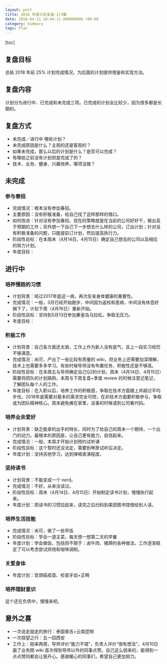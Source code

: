 ```yaml
---
layout: post
title: 2018 年度计划复盘-1/4篇
date: 2018-04-11 18:44:11.000000000 +09:00
category: Summary
tags: Plan
---
```

[toc]

## 复盘目标
总结 2018 年前 25% 计划完成情况，为后面的计划提供借鉴和实现方法。

## 复盘内容
计划分为进行中、已完成和未完成三项。已完成的计划会比较少，因为很多都是长期的。

## 复盘方式
- 未完成／进行中 哪些计划？
- 未完成原因是什么？主观的还是客观的？
- 如果未完成，那么以后的计划是什么？是否可以完成？
- 有哪些之前没有计划但是完成了的？
- 技术、业务、健身、兴趣培养，哪项没做？

## 未完成
### 参与春招
- 完成情况：根本没有参加春招。
- 主要原因：没有积极准备，给自己找了这样那样的借口。
- 如何改进：针对没有参加春招，现在的策略就是在当前的公司好好干，做出高于预期的工作；另外想一下自己下一步想去什么样的公司，订出计划；针对没有积极准备的问题，只能提前订计划，然后提高执行力。
- 阶段性目标：在本周末（4月14日、4月15日）确定自己想去的公司以及相应的努力计划。
- 年度目标：

## 进行中
### 培养慢跑的习惯
- 计划背景：经过2017年底这一病，再次反省身体健康的重要性。
- 完成情况：一般，3月已经开始跑步，中间因为返校和患病，中间没有休息好搁下了，计划下周（4月16日）重新开始。
- 阶段性目标：坚持到5月13日参加秦皇岛马拉松，争取无压力。
- 年度目标：

### 积极工作
- 计划背景：自己各方面还太弱，工作上作为新人没有底气，且上一段实习经历不够满意。
- 完成情况：尚可，产出了一些比较有质量的 wiki，但业务上还需要加深理解，技术上也需要多多学习。有些时候导师没有布置任务，积极性还是不够高。
- 阶段性目标：在本周五与导师确定自己Q2的计划，周末（4月14日、4月15日）需要将团队的计划搞熟，本周与下周复盘+季度 review 的时候注意记笔记，了解团队每个人的工作。
- 年度目标：在入职以后，培养工作的积极感，争取在技术方面跟上并超过平均步伐，2018年底需要对基本的需求完全可控，在非技术方面要积极参与，争取成为团队精神核心。周末避免瘫在家里，没事的时候请到公司看代码。

### 培养业余爱好
- 计划背景：缺乏能拿的出手的特长，同时为了给自己的周末一个期待，一个出门的动力。最根本的原因是，让自己更有能力，自信起来。
- 完成情况：一般，本周才开始计划预约试听课
- 阶段性目标：这个暂时还没法定，需要到琴房试听后决定。
- 年度计划：坚持吉他学习，达到弹唱表演程度。

### 坚持读书
- 计划背景：不能变成一个 nerd。
- 完成情况：不好，从来没读过。
- 阶段性目标：周末（4月14日、4月15日）开始制定读书计划，慢慢执行起来。
- 年度计划：把读书的习惯拉起来，读完之后扫码到美团图书馆借给别人读。

### 培养生活技能
- 完成情况：尚可，做了一些早饭
- 阶段性目标：学会一道主菜，每天想一想第二天的早餐
- 年度计划：学会做饭，包括但不限于：卤牛肉、猪蹄的各种做法，工作逐渐稳定了可以考虑尝试烘焙和咖啡调制。


### 关爱身体
- 年度计划：宫颈癌疫苗、检查牙齿+正畸


### 培养理财意识
这个还在负债中，慢慢来吧。

## 意外之喜
- 一次说走就走的旅行：泰国普吉+云南昆明
- 一次探望之行：五一回西安
- 工作上：刚来两周，导师评价“能力不错”，负责人评价“很有想法”，4月10日画了业务图 wiki 首次得到导师以外的同事点赞。自己这么弱来的，能得到一点点赞同都会让我开心。感谢暖心的同事们，希望自己更加努力。


